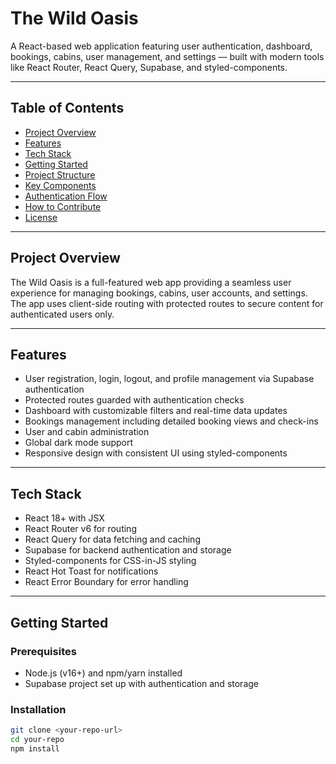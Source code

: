 # The Wild Oasis

A React-based web application featuring user authentication, dashboard, bookings, cabins, user management, and settings — built with modern tools like React Router, React Query, Supabase, and styled-components.

---

## Table of Contents

- [Project Overview](#project-overview)
- [Features](#features)
- [Tech Stack](#tech-stack)
- [Getting Started](#getting-started)
- [Project Structure](#project-structure)
- [Key Components](#key-components)
- [Authentication Flow](#authentication-flow)
- [How to Contribute](#how-to-contribute)
- [License](#license)

---

## Project Overview

The Wild Oasis is a full-featured web app providing a seamless user experience for managing bookings, cabins, user accounts, and settings. The app uses client-side routing with protected routes to secure content for authenticated users only.

---

## Features

- User registration, login, logout, and profile management via Supabase authentication
- Protected routes guarded with authentication checks
- Dashboard with customizable filters and real-time data updates
- Bookings management including detailed booking views and check-ins
- User and cabin administration
- Global dark mode support
- Responsive design with consistent UI using styled-components

---

## Tech Stack

- React 18+ with JSX
- React Router v6 for routing
- React Query for data fetching and caching
- Supabase for backend authentication and storage
- Styled-components for CSS-in-JS styling
- React Hot Toast for notifications
- React Error Boundary for error handling

---

## Getting Started

### Prerequisites

- Node.js (v16+) and npm/yarn installed
- Supabase project set up with authentication and storage

### Installation

```bash
git clone <your-repo-url>
cd your-repo
npm install
```
